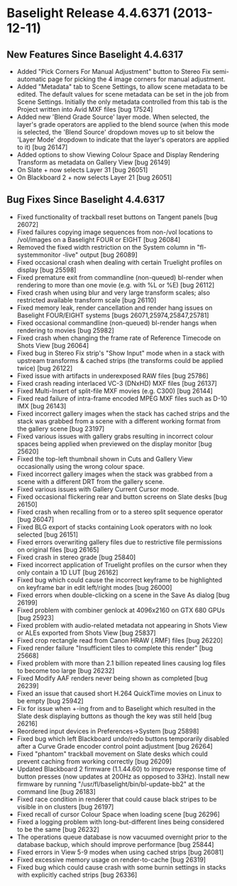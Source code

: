 # Baselight Release 4.4.6371 (2013-12-11)



## New Features Since Baselight 4.4.6317

* Added "Pick Corners For Manual Adjustment" button to Stereo Fix semi-automatic page for picking the 4 image corners for manual adjustment.
* Added "Metadata" tab to Scene Settings, to allow scene metadata to be edited. The default values for scene metadata can be set in the job from Scene Settings. Initially the only metadata controlled from this tab is the Project written into Avid MXF files \[bug 17524]
* Added new 'Blend Grade Source' layer mode. When selected, the layer's grade operators are applied to the blend source (when this mode is selected, the 'Blend Source' dropdown moves up to sit below the 'Layer Mode' dropdown to indicate that the layer's operators are applied to it) \[bug 26147]
* Added options to show Viewing Colour Space and Display Rendering Transform as metadata on Gallery View \[bug 26149]
* On Slate  +  now selects Layer 31 \[bug 26051]
* On Blackboard 2  +  now selects Layer 21 \[bug 26051]

## Bug Fixes Since Baselight 4.4.6317

* Fixed functionality of trackball reset buttons on Tangent panels \[bug 26072]
* Fixed failures copying image sequences from non-/vol locations to /vol/images on a Baselight FOUR or EIGHT \[bug 26084]
* Removed the fixed width restriction on the System column in "fl-systemmonitor -live" output \[bug 26089]
* Fixed occasional crash when dealing with certain Truelight profiles on display \[bug 25598]
* Fixed premature exit from commandline (non-queued) bl-render when rendering to more than one movie (e.g. with %L or %E) \[bug 26112]
* Fixed crash when using blur and very large transform scales; also restricted available transform scale \[bug 26110]
* Fixed memory leak, render cancellation and render hang issues on Baselight FOUR/EIGHT systems \[bugs 26071,25974,25847,25781]
* Fixed occasional commandline (non-queued) bl-render hangs when rendering to movies \[bug 25982]
* Fixed crash when changing the frame rate of Reference Timecode on Shots View \[bug 26064]
* Fixed bug in Stereo Fix strip's "Show Input" mode when in a stack with upstream transforms & cached strips (the transforms could be applied twice) \[bug 26122]
* Fixed issue with artifacts in underexposed RAW files \[bug 25786]
* Fixed crash reading interlaced VC-3 (DNxHD) MXF files \[bug 26137]
* Fixed Multi-Insert of split-file MXF movies (e.g. C300) \[bug 26144]
* Fixed read failure of intra-frame encoded MPEG MXF files such as D-10 IMX \[bug 26143]
* Fixed incorrect gallery images when the stack has cached strips and the stack was grabbed from a scene with a different working format from the gallery scene \[bug 23197]
* Fixed various issues with gallery grabs resulting in incorrect colour spaces being applied when previewed on the display monitor \[bug 25620]
* Fixed the top-left thumbnail shown in Cuts and Gallery View occasionally using the wrong colour space.
* Fixed incorrect gallery images when the stack was grabbed from a scene with a different DRT from the gallery scene.
* Fixed various issues with Gallery Current Cursor mode.
* Fixed occasional flickering rear and button screens on Slate desks \[bug 26150]
* Fixed crash when recalling from or to a stereo split sequence operator \[bug 26047]
* Fixed BLG export of stacks containing Look operators with no look selected \[bug 26151]
* Fixed errors overwriting gallery files due to restrictive file permissions on original files \[bug 26165]
* Fixed crash in stereo grade \[bug 25840]
* Fixed incorrect application of Truelight profiles on the cursor when they only contain a 1D LUT \[bug 26162]
* Fixed bug which could cause the incorrect keyframe to be highlighted on keyframe bar in edit left/right modes \[bug 26000]
* Fixed errors when double-clicking on a scene in the Save As dialog \[bug 26199]
* Fixed problem with combiner genlock at 4096x2160 on GTX 680 GPUs \[bug 25923]
* Fixed problem with audio-related metadata not appearing in Shots View or ALEs exported from Shots View \[bug 25837]
* Fixed crop rectangle read from Canon HRAW (.RMF) files \[bug 26220]
* Fixed render failure "Insufficient tiles to complete this render" \[bug 25668]
* Fixed problem with more than 2.1 billion repeated lines causing log files to become too large \[bug 26232]
* Fixed Modify AAF renders never being shown as completed \[bug 26239]
* Fixed an issue that caused short H.264 QuickTime movies on Linux to be empty \[bug 25942]
* Fix for issue when +-ing from and to Baselight which resulted in the Slate desk displaying buttons as though the  key was still held \[bug 26216]
* Reordered input devices in Preferences->System \[bug 25898]
* Fixed bug which left Blackboard undo/redo buttons temporarily disabled after a Curve Grade encoder control point adjustment \[bug 26264]
* Fixed "phantom" trackball movement on Slate desks which could prevent caching from working correctly \[bug 26209]
* Updated Blackboard 2 firmware (1.1.44.60) to improve response time of button presses (now updates at 200Hz as opposed to 33Hz). Install new firmware by running "/usr/fl/baselight/bin/bl-update-bb2" at the command line \[bug 26183]
* Fixed race condition in renderer that could cause black stripes to be visible in on clusters \[bug 26197]
* Fixed recall of cursor Colour Space when loading scene \[bug 26296]
* Fixed a logging problem with long-but-different lines being considered to be the same \[bug 26232]
* The operations queue database is now vacuumed overnight prior to the database backup, which should improve performance \[bug 25844]
* Fixed errors in View 5-9 modes when using cached strips \[bug 26081]
* Fixed excessive memory usage on render-to-cache \[bug 26319]
* Fixed bug which could cause crash with some burnin settings in stacks with explicitly cached strips \[bug 26336]

